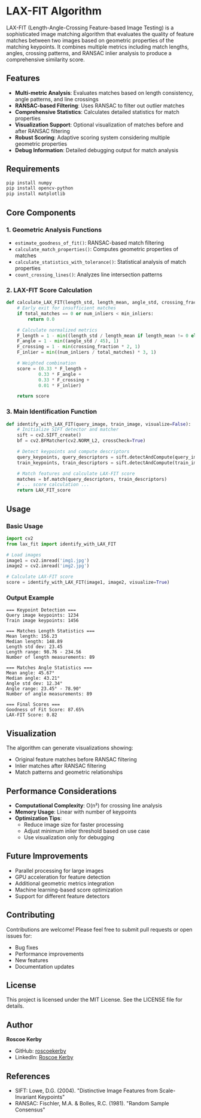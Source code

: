 # LAX-FIT Algorithm

LAX-FIT (Length-Angle-Crossing Feature-based Image Testing) is a sophisticated image matching algorithm that evaluates the quality of feature matches between two images based on geometric properties of the matching keypoints. It combines multiple metrics including match lengths, angles, crossing patterns, and RANSAC inlier analysis to produce a comprehensive similarity score.

## Features

- **Multi-metric Analysis**: Evaluates matches based on length consistency, angle patterns, and line crossings
- **RANSAC-based Filtering**: Uses RANSAC to filter out outlier matches
- **Comprehensive Statistics**: Calculates detailed statistics for match properties
- **Visualization Support**: Optional visualization of matches before and after RANSAC filtering
- **Robust Scoring**: Adaptive scoring system considering multiple geometric properties
- **Debug Information**: Detailed debugging output for match analysis

## Requirements

```bash
pip install numpy
pip install opencv-python
pip install matplotlib
```

## Core Components

### 1. Geometric Analysis Functions

- `estimate_goodness_of_fit()`: RANSAC-based match filtering
- `calculate_match_properties()`: Computes geometric properties of matches
- `calculate_statistics_with_tolerance()`: Statistical analysis of match properties
- `count_crossing_lines()`: Analyzes line intersection patterns

### 2. LAX-FIT Score Calculation

```python
def calculate_LAX_FIT(length_std, length_mean, angle_std, crossing_fraction, num_inliers, total_matches, min_inliers=10):
    # Early exit for insufficient matches
    if total_matches == 0 or num_inliers < min_inliers:
        return 0.0

    # Calculate normalized metrics
    F_length = 1 - min((length_std / length_mean if length_mean != 0 else 1), 1)
    F_angle = 1 - min((angle_std / 45), 1)
    F_crossing = 1 - min(crossing_fraction * 2, 1)
    F_inlier = min((num_inliers / total_matches) * 3, 1)

    # Weighted combination
    score = (0.33 * F_length + 
            0.33 * F_angle + 
            0.33 * F_crossing + 
            0.01 * F_inlier)

    return score
```

### 3. Main Identification Function

```python
def identify_with_LAX_FIT(query_image, train_image, visualize=False):
    # Initialize SIFT detector and matcher
    sift = cv2.SIFT_create()
    bf = cv2.BFMatcher(cv2.NORM_L2, crossCheck=True)

    # Detect keypoints and compute descriptors
    query_keypoints, query_descriptors = sift.detectAndCompute(query_image_gray, None)
    train_keypoints, train_descriptors = sift.detectAndCompute(train_image_gray, None)

    # Match features and calculate LAX-FIT score
    matches = bf.match(query_descriptors, train_descriptors)
    # ... score calculation ...
    return LAX_FIT_score
```

## Usage

### Basic Usage

```python
import cv2
from lax_fit import identify_with_LAX_FIT

# Load images
image1 = cv2.imread('img1.jpg')
image2 = cv2.imread('img2.jpg')

# Calculate LAX-FIT score
score = identify_with_LAX_FIT(image1, image2, visualize=True)
```

### Output Example

```
=== Keypoint Detection ===
Query image keypoints: 1234
Train image keypoints: 1456

=== Matches Length Statistics ===
Mean length: 156.23
Median length: 148.89
Length std dev: 23.45
Length range: 98.76 - 234.56
Number of length measurements: 89

=== Matches Angle Statistics ===
Mean angle: 45.67°
Median angle: 43.21°
Angle std dev: 12.34°
Angle range: 23.45° - 78.90°
Number of angle measurements: 89

=== Final Scores ===
Goodness of Fit Score: 87.65%
LAX-FIT Score: 0.82
```

## Visualization

The algorithm can generate visualizations showing:
- Original feature matches before RANSAC filtering
- Inlier matches after RANSAC filtering
- Match patterns and geometric relationships

## Performance Considerations

- **Computational Complexity**: O(n²) for crossing line analysis
- **Memory Usage**: Linear with number of keypoints
- **Optimization Tips**:
  - Reduce image size for faster processing
  - Adjust minimum inlier threshold based on use case
  - Use visualization only for debugging

## Future Improvements

- Parallel processing for large images
- GPU acceleration for feature detection
- Additional geometric metrics integration
- Machine learning-based score optimization
- Support for different feature detectors

## Contributing

Contributions are welcome! Please feel free to submit pull requests or open issues for:
- Bug fixes
- Performance improvements
- New features
- Documentation updates

## License

This project is licensed under the MIT License. See the LICENSE file for details.

## Author

**Roscoe Kerby**
- GitHub: [roscoekerby](https://github.com/roscoekerby)
- LinkedIn: [Roscoe Kerby](https://www.linkedin.com/in/roscoekerby/)

## References

- SIFT: Lowe, D.G. (2004). "Distinctive Image Features from Scale-Invariant Keypoints"
- RANSAC: Fischler, M.A. & Bolles, R.C. (1981). "Random Sample Consensus"
